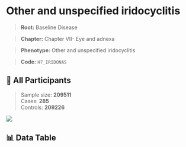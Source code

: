 # Other and unspecified iridocyclitis

> **Root:** Baseline Disease  

> **Chapter:** Chapter VII- Eye and adnexa  

> **Phenotype:** Other and unspecified iridocyclitis  

> **Code:** `H7_IRIDONAS`

## 🧪 All Participants  
> Sample size: **209511**  
> Cases: **285**  
> Controls: **209226**
<img src="/Sensitive/Figures/ALL/Incidence/H7_IRIDONAS.png"/>

## 📊 Data Table
<CsvTableMRF src="/Sensitive/Data/ALL/Incidence/COX_H7_IRIDONAS.csv"/>

